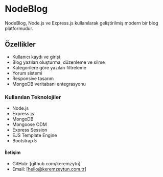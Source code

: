# NodeBlog

NodeBlog, Node.js ve Express.js kullanılarak geliştirilmiş modern bir blog platformudur.

## Özellikler

- Kullanıcı kaydı ve girişi
- Blog yazıları oluşturma, düzenleme ve silme
- Kategorilere göre yazıları filtreleme
- Yorum sistemi
- Responsive tasarım
- MongoDB veritabanı entegrasyonu

### Kullanılan Teknolojiler

- Node.js
- Express.js
- MongoDB
- Mongoose ODM
- Express Session
- EJS Template Engine
- Bootstrap 5

#### İletişim

- GitHub: [github.com/keremzytn]
- Email: [hello@keremzeytun.com.tr]